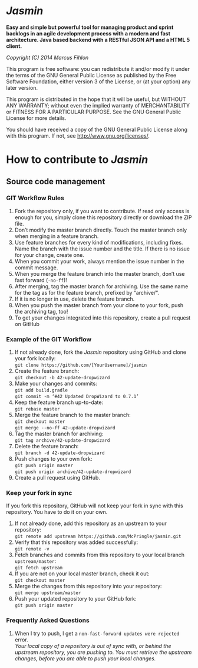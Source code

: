 *Jasmin*
======

**Easy and simple but powerful tool for managing product and sprint backlogs in an agile development process with a modern and fast architecture. Java based backend with a RESTful JSON API and a HTML 5 client.**

*Copyright (C) 2014 Marcus Fihlon*

This program is free software: you can redistribute it and/or modify it under the terms of the GNU General Public License as published by the Free Software Foundation, either version 3 of the License, or (at your option) any later version.

This program is distributed in the hope that it will be useful, but WITHOUT ANY WARRANTY; without even the implied warranty of MERCHANTABILITY or FITNESS FOR A PARTICULAR PURPOSE.  See the GNU General Public License for more details.

You should have received a copy of the GNU General Public License along with this program.  If not, see <http://www.gnu.org/licenses/>.

# How to contribute to *Jasmin*

## Source code management

### GIT Workflow Rules

1. Fork the repository only, if you want to contribute. If read only access is enough for you, simply clone this repository directly or download the ZIP file.
2. Don’t modify the master branch directly. Touch the master branch only when merging in a feature branch.
3. Use feature branches for every kind of modifications, including fixes. Name the branch with the issue number and the title. If there is no issue for your change, create one.
4. When you commit your work, always mention the issue number in the commit message.
5. When you merge the feature branch into the master branch, don’t use fast forward (`-no-ff`)!
6. After merging, tag the master branch for archiving. Use the same name for the tag as for the feature branch, prefixed by “archive/“.
7. If it is no longer in use, delete the feature branch.
8. When you push the master branch from your clone to your fork, push the archiving tag, too!
9. To get your changes integrated into this repository, create a pull request on GitHub

### Example of the GIT Workflow

1. If not already done, fork the *Jasmin* repository using GitHub and clone your fork locally:<br/>`git clone https://github.com/[YourUsername]/jasmin`
2. Create the feature branch:<br/>`git checkout -b 42-update-dropwizard`
3. Make your changes and commits:<br/>`git add build.gradle`<br/>`git commit -m ‘#42 Updated DropWizard to 0.7.1’`
4. Keep the feature branch up-to-date:<br/>`git rebase master`
5. Merge the feature branch to the master branch:<br/>`git checkout master`<br/>`git merge --no-ff 42-update-dropwizard`
6. Tag the master branch for archiving:<br/>`git tag archive/42-update-dropwizard`
7. Delete the feature branch:<br/>`git branch -d 42-update-dropwizard`
8. Push changes to your own fork:<br/>`git push origin master`<br/>`git push origin archive/42-update-dropwizard`
9. Create a pull request using GitHub.

### Keep your fork in sync

If you fork this repository, GitHub will not keep your fork in sync with this repository. You have to do it on your own.

1. If not already done, add this repository as an upstream to your repository:<br/>`git remote add upstream https://github.com/McPringle/jasmin.git`
2. Verify that this repository was added successfully:<br/>`git remote -v`
3. Fetch branches and commits from this repository to your local branch `upstream/master`:<br/>`git fetch upstream`
4. If you are not on your local master branch, check it out:<br/>`git checkout master`
5. Merge the changes from this repository into your repository:<br/>`git merge upstream/master`
7. Push your updated repository to your GitHub fork:<br/>`git push origin master`

### Frequently Asked Questions

1. When I try to push, I get a `non-fast-forward updates were rejected` error.<br/>*Your local copy of a repository is out of sync with, or behind the upstream repository, you are pushing to. You must retrieve the upstream changes, before you are able to push your local changes.*